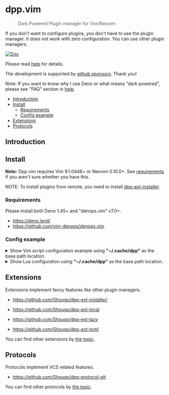 # dpp.vim

> Dark Powered Plugin manager for Vim/Neovim

If you don't want to configure plugins, you don't have to use the plugin
manager. It does not work with zero configuration. You can use other plugin
managers.

[![Doc](https://img.shields.io/badge/doc-%3Ah%20dpp-orange.svg)](doc/dpp.txt)

Please read [help](doc/dpp.txt) for details.

The development is supported by
[github sponsors](https://github.com/sponsors/Shougo/). Thank you!

Note: If you want to know why I use Deno or what means "dark powered", please
see "FAQ" section in [help](doc/dpp.txt).

<!-- vim-markdown-toc GFM -->

- [Introduction](#introduction)
- [Install](#install)
  - [Requirements](#requirements)
  - [Config example](#config-example)
- [Extensions](#extensions)
- [Protocols](#protocols)

<!-- vim-markdown-toc -->

## Introduction

## Install

**Note:** Dpp.vim requires Vim 9.1.0448+ or Neovim 0.10.0+. See
[requirements](#requirements) if you aren't sure whether you have this.

NOTE: To install plugins from remote, you need to install
[dpp-ext-installer](https://github.com/Shougo/dpp-ext-installer).

### Requirements

Please install both Deno 1.45+ and "denops.vim" v7.0+.

- <https://deno.land/>
- <https://github.com/vim-denops/denops.vim>

### Config example

<details>
  <summary>
    Show Vim script configuration example using
    <strong>"~/.cache/dpp"</strong> as the base path location.
  </summary>

```vim
" Ward off unexpected things that your distro might have made, as
" well as sanely reset options when re-sourcing .vimrc
set nocompatible

" Set dpp base path (required)
const s:dpp_base = '~/.cache/dpp/'

" Set dpp source path (required)
" NOTE: The plugins must be cloned before.
const s:dpp_src = '~/.cache/dpp/repos/github.com/Shougo/dpp.vim'
const s:denops_src = '~/.cache/dpp/repos/github.com/denops/denops.vim'
"const s:denops_installer =
"\ '~/.cache/dpp/repos/github.com/Shougo/dpp-ext-installer'

" Set dpp runtime path (required)
execute 'set runtimepath^=' .. s:dpp_src

if s:dpp_base->dpp#min#load_state()
  " NOTE: dpp#make_state() requires denops.vim
  " NOTE: denops.vim and dpp plugins are must be added
  execute 'set runtimepath^=' .. s:denops_src
  "execute 'set runtimepath^=' .. s:denops_installer

  autocmd User DenopsReady
  \ : echohl WarningMsg
  \ | echomsg 'dpp load_state() is failed'
  \ | echohl NONE
  \ | call dpp#make_state(s:dpp_base, '{TypeScript config file path}')
endif

autocmd User Dpp:makeStatePost
      \ : echohl WarningMsg
      \ | echomsg 'dpp make_state() is done'
      \ | echohl NONE

" Attempt to determine the type of a file based on its name and
" possibly its " contents. Use this to allow intelligent
" auto-indenting " for each filetype, and for plugins that are
" filetype specific.
filetype indent plugin on

" Enable syntax highlighting
if has('syntax')
  syntax on
endif
```

</details>

<details>
  <summary>
    Show Lua configuration using <strong>"~/.cache/dpp"</strong> as the base
    path location.
  </summary>

```lua
local dppSrc = "~/.cache/dpp/repos/github.com/Shougo/dpp.vim"
local denopsSrc = "~/.cache/dpp/repos/github.com/denops/denops.vim"
--local denopsInstaller =
--  "~/.cache/dpp/repos/github.com/Shougo/dpp-ext-installer"

vim.opt.runtimepath:prepend(dppSrc)

local dpp = require("dpp")

local dppBase = "~/.cache/dpp"
if dpp.load_state(dppBase) then
  vim.opt.runtimepath:prepend(denopsSrc)
  --vim.opt.runtimepath:prepend(denopsInstaller)

  vim.api.nvim_create_autocmd("User", {
    pattern = "DenopsReady",
    callback = function()
      vim.notify("dpp load_state() is failed")
      dpp.make_state(dppBase, {TypeScript config file path})
    end,
  })
end

vim.api.nvim_create_autocmd("User", {
  pattern = "Dpp:makeStatePost",
  callback = function()
    vim.notify("dpp make_state() is done")
  end,
})

vim.cmd("filetype indent plugin on")
vim.cmd("syntax on")
```

</details>

## Extensions

Extensions implement fancy features like other plugin managers.

- <https://github.com/Shougo/dpp-ext-installer/>

- <https://github.com/Shougo/dpp-ext-local>

- <https://github.com/Shougo/dpp-ext-lazy>

- <https://github.com/Shougo/dpp-ext-toml>

You can find other extensions by
[the topic](https://github.com/topics/dpp-exts).

## Protocols

Protocols implement VCS related features.

- <https://github.com/Shougo/dpp-protocol-git>

You can find other protocols by
[the topic](https://github.com/Shougo/dpp-protocols).
